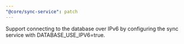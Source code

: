 ```yaml
---
"@core/sync-service": patch
---
```


Support connecting to the database over IPv6 by configuring the sync service with DATABASE_USE_IPV6=true.
